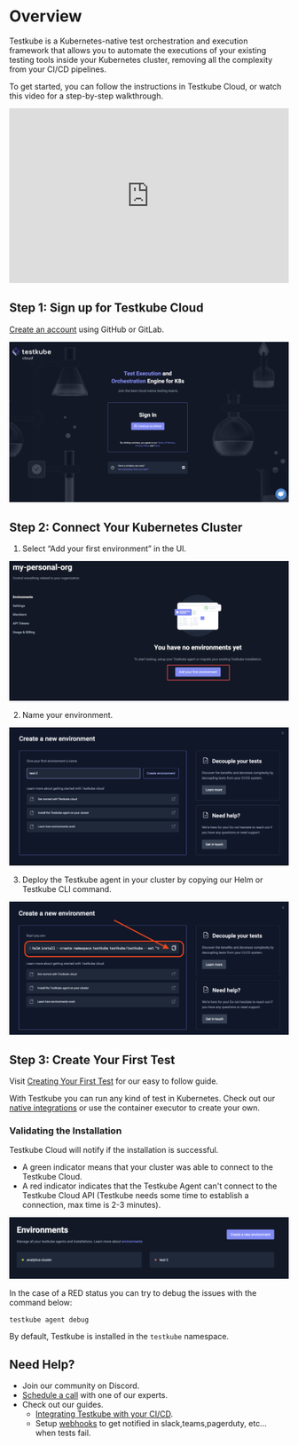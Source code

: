 # Overview

Testkube is a Kubernetes-native test orchestration and execution framework that allows you to automate the executions of your existing testing tools inside your Kubernetes cluster, removing all the complexity from your CI/CD pipelines.

To get started, you can follow the instructions in Testkube Cloud, or watch this video for a step-by-step walkthrough. 

<iframe width="100%" height="315" src="https://www.youtube.com/embed/YnR5yOO8C4s?si=3xdK77wcQVpJQrwt" title="YouTube Tutorial: Installing Testkube Cloud" frameborder="0" allow="accelerometer; autoplay; clipboard-write; encrypted-media; gyroscope; picture-in-picture; web-share" allowfullscreen></iframe>


## Step 1: Sign up for Testkube Cloud 
[Create an account](https://cloud.testkube.io/) using GitHub or GitLab. 

![Sign in to Testkube](../img/sign-in.png)

## Step 2: Connect Your Kubernetes Cluster
1. Select “Add your first environment” in the UI.

![Create Environment](../img/create-first-environment.png)


2. Name your environment.

![Fill in Env Name](../img/fill-in-env-name.png)

3. Deploy the Testkube agent in your cluster by copying our Helm or Testkube CLI command.

![Copy Helm Command](../img/copy-helm-command.png)

## Step 3: Create Your First Test 

Visit [Creating Your First Test](./creating-first-test.md) for our easy to follow guide.

With Testkube you can run any kind of test in Kubernetes. Check out our [native integrations](https://docs.testkube.io/category/test-types/) or use the container executor to create your own.


### Validating the Installation 

Testkube Cloud will notify if the installation is successful. 

* A green indicator means that your cluster was able to connect to the Testkube Cloud.
* A red indicator indicates that the Testkube Agent can't connect to the Testkube Cloud API (Testkube needs some time to establish a connection, max time is 2-3 minutes).

![Validate Install](../img/validate-install.png)

In the case of a RED status you can try to debug the issues with the command below:

```sh 
testkube agent debug
```
By default, Testkube is installed in the `testkube` namespace.

## Need Help? 

- Join our community on Discord.
- [Schedule a call](https://calendly.com/bryan-3pu/support-product-feedback-call?month=2023-10) with one of our experts. 
- Check out our guides. 
  - [Integrating Testkube with your CI/CD](https://docs.testkube.io/articles/cicd-overview/).
  - Setup [webhooks](https://testkube.io/blog/empowering-kubernetes-tests-with-webhooks) to get notified in slack,teams,pagerduty, etc… when tests fail.



